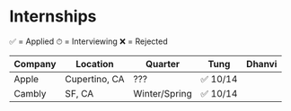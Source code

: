 # Internships
✅ = Applied ⏱ = Interviewing ❌ = Rejected

| Company | Location | Quarter | Tung | Dhanvi |
| --------|----------|---------|------|--------|
| Apple | Cupertino, CA | ??? | ✅ 10/14 | | 
| Cambly | SF, CA | Winter/Spring | ✅ 10/14 |
